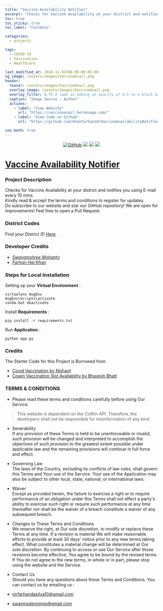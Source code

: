```yaml
---
title: "Vaccine Availability Notifier"
excerpt: "Checks for Vaccine Availability at your district and notifies you using E-mail every 10 mins."
toc: true
toc_sticky: true
toc_label: "Contents"

categories:
  - projects

tags:
  - COVID-19
  - Vaccination
  - Healthcare

last_modified_at: 2020-11-01T08:06:00-05:00
og_image: /assets/images/VaccineAvail.png
header:
  teaser: /assets/images/VaccineAvail.png
  overlay_image: /assets/images/VaccineAvail.png
  overlay_filter: 0.75 # same as adding an opacity of 0.5 to a black background
  caption: "Image Source : Author"
  actions:
    - label: "View Website"
      url: "https://vaccineavail.herokuapp.com/"
    - label: "View Code on Github"
      url: "https://github.com/khanfarhan10/VaccineAvailabilityNotifier"

use_math: true
---
```


<p align="center">
<a href="LICENSE"><img alt="GitHub" src="https://img.shields.io/github/license/khanfarhan10/SmartGoogleForms?style=for-the-badge"></a>
  <img src="https://forthebadge.com/images/badges/built-with-love.svg">     <img src="https://forthebadge.com/images/badges/made-with-python.svg">    <img src="https://forthebadge.com/images/badges/open-source.svg">
</p>

# [Vaccine Availability Notifier](https://vaccineavail.herokuapp.com/)

### Project Description

Checks for Vaccine Availability at your district and notifies you using E-mail every 10 mins.  
Kindly read & accept the terms and conditions to register for updates.  
Do subscribe to our website and star our GitHub repository!
We are open for improvements! Feel free to open a Pull Request.

### District Codes

Find your District ID [Here](https://github.com/khanfarhan10/VaccineAvailabilityNotifier/blob/main/district_data.csv).

### Developer Credits

- [_Swayamshree Mohanty_](https://github.com/Swayms-stack)
- [_Farhan Hai Khan_](https://github.com/khanfarhan10)

### Steps for Local Installation

Setting up your **Virtual Environment** :

```
virtualenv AugEnv
AugEnv\Scripts\activate
conda.bat deactivate
```

Install **Requirements** :

```
pip install -r requirements.txt
```

Run **Application** :

```
python app.py
```

### Credits

The Starter Code for this Project is Borrowed from

- [Covid Vaccination by Nishant](https://github.com/nishantbuildsproducts/covid-vaccination)
- [Cowin Vaccination Slot Availability by Bhavesh Bhatt](https://github.com/bhattbhavesh91/cowin-vaccination-slot-availability)

### TERMS & CONDITIONS

- Please read these terms and conditions carefully before using Our Service.

> This website is dependent on the CoWin API. Therefore, the developers shall not be responsible for misinformation of any kind.

- Severability  
  If any provision of these Terms is held to be unenforceable or invalid, such provision will be changed and interpreted to accomplish the objectives of such provision to the greatest extent possible under applicable law and the remaining provisions will continue in full force and effect.

- Governing Law  
  The laws of the Country, excluding its conflicts of law rules, shall govern this Terms and Your use of the Service. Your use of the Application may also be subject to other local, state, national, or international laws.

- Waiver  
  Except as provided herein, the failure to exercise a right or to require performance of an obligation under this Terms shall not effect a party's ability to exercise such right or require such performance at any time thereafter nor shall be the waiver of a breach constitute a waiver of any subsequent breach.

- Changes to These Terms and Conditions  
  We reserve the right, at Our sole discretion, to modify or replace these Terms at any time. If a revision is material We will make reasonable efforts to provide at least 30 days' notice prior to any new terms taking effect. What constitutes a material change will be determined at Our sole discretion.
  By continuing to access or use Our Service after those revisions become effective, You agree to be bound by the revised terms. If You do not agree to the new terms, in whole or in part, please stop using the website and the Service.

- Contact Us  
  Should you have any questions about these Terms and Conditions.
  You can contact us by emailing us :
- njrfarhandasilva10@gmail.com
- swaymsdennings@gmail.com
